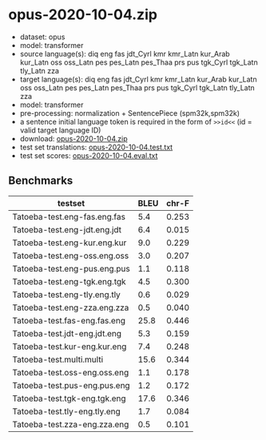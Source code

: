 # opus-2020-10-04.zip

* dataset: opus
* model: transformer
* source language(s): diq eng fas jdt_Cyrl kmr kmr_Latn kur_Arab kur_Latn oss oss_Latn pes pes_Latn pes_Thaa prs pus tgk_Cyrl tgk_Latn tly_Latn zza
* target language(s): diq eng fas jdt_Cyrl kmr kmr_Latn kur_Arab kur_Latn oss oss_Latn pes pes_Latn pes_Thaa prs pus tgk_Cyrl tgk_Latn tly_Latn zza
* model: transformer
* pre-processing: normalization + SentencePiece (spm32k,spm32k)
* a sentence initial language token is required in the form of `>>id<<` (id = valid target language ID)
* download: [opus-2020-10-04.zip](https://object.pouta.csc.fi/Tatoeba-MT-models/ira-ira/opus-2020-10-04.zip)
* test set translations: [opus-2020-10-04.test.txt](https://object.pouta.csc.fi/Tatoeba-MT-models/ira-ira/opus-2020-10-04.test.txt)
* test set scores: [opus-2020-10-04.eval.txt](https://object.pouta.csc.fi/Tatoeba-MT-models/ira-ira/opus-2020-10-04.eval.txt)

## Benchmarks

| testset               | BLEU  | chr-F |
|-----------------------|-------|-------|
| Tatoeba-test.eng-fas.eng.fas 	| 5.4 	| 0.253 |
| Tatoeba-test.eng-jdt.eng.jdt 	| 6.4 	| 0.015 |
| Tatoeba-test.eng-kur.eng.kur 	| 9.0 	| 0.229 |
| Tatoeba-test.eng-oss.eng.oss 	| 3.0 	| 0.207 |
| Tatoeba-test.eng-pus.eng.pus 	| 1.1 	| 0.118 |
| Tatoeba-test.eng-tgk.eng.tgk 	| 4.5 	| 0.300 |
| Tatoeba-test.eng-tly.eng.tly 	| 0.6 	| 0.029 |
| Tatoeba-test.eng-zza.eng.zza 	| 0.5 	| 0.040 |
| Tatoeba-test.fas-eng.fas.eng 	| 25.8 	| 0.446 |
| Tatoeba-test.jdt-eng.jdt.eng 	| 5.3 	| 0.159 |
| Tatoeba-test.kur-eng.kur.eng 	| 7.4 	| 0.248 |
| Tatoeba-test.multi.multi 	| 15.6 	| 0.344 |
| Tatoeba-test.oss-eng.oss.eng 	| 1.1 	| 0.178 |
| Tatoeba-test.pus-eng.pus.eng 	| 1.2 	| 0.172 |
| Tatoeba-test.tgk-eng.tgk.eng 	| 17.6 	| 0.346 |
| Tatoeba-test.tly-eng.tly.eng 	| 1.7 	| 0.084 |
| Tatoeba-test.zza-eng.zza.eng 	| 0.5 	| 0.101 |

